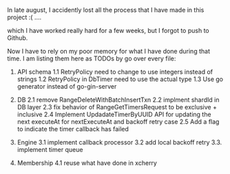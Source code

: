 In late august, I accidently lost all the process that I have made in this project :( ....

which I have worked really hard for a few weeks, but I forgot to push to Github.

Now I have to rely on my poor memory for what I have done during that time. I am listing them here as TODOs by go over every file:

1. API schema
   1.1 RetryPolicy need to change to use integers instead of strings
   1.2 RetryPolicy in DbTimer need to use the actual type
   1.3 Use go generator instead of go-gin-server


2. DB
   2.1 remove RangeDeleteWithBatchInsertTxn
   2.2 implment shardId in DB layer
   2.3 fix behavior of RangeGetTimersRequest to be exclusive + inclusive
   2.4 Implement UpdadateTimerByUUID API for updating the next executeAt for nextExecuteAt and backoff retry case
   2.5 Add a flag to indicate the timer callback has failed



3. Engine
   3.1 implement callback processor
   3.2 add local backoff retry
   3.3. implement timer queue

4. Membership
   4.1 reuse what have done in xcherry
